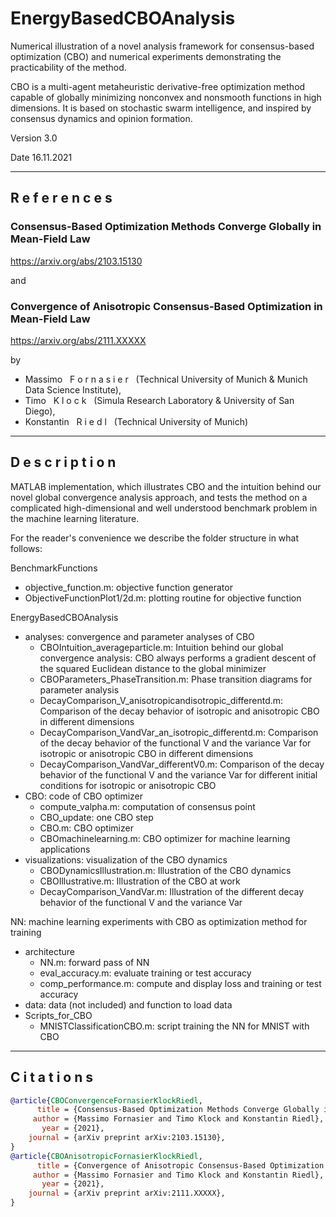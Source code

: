 # EnergyBasedCBOAnalysis
Numerical illustration of a novel analysis framework for consensus-based optimization (CBO) and numerical experiments demonstrating the practicability of the method.

CBO is a multi-agent metaheuristic derivative-free optimization method capable of globally minimizing nonconvex and nonsmooth functions in high dimensions. It is based on stochastic swarm intelligence, and inspired by consensus dynamics and opinion formation.

Version 3.0

Date 16.11.2021

------

## R e f e r e n c e s

### Consensus-Based Optimization Methods Converge Globally in Mean-Field Law

https://arxiv.org/abs/2103.15130

and

### Convergence of Anisotropic Consensus-Based Optimization in Mean-Field Law

https://arxiv.org/abs/2111.XXXXX

by

- Massimo &nbsp; F o r n a s i e r &nbsp; (Technical University of Munich & Munich Data Science Institute), 
- Timo &nbsp; K l o c k &nbsp; (Simula Research Laboratory & University of San Diego),
- Konstantin &nbsp; R i e d l &nbsp; (Technical University of Munich)

------

## D e s c r i p t i o n

MATLAB implementation, which illustrates CBO and the intuition behind our novel global convergence analysis approach, and tests the method on a complicated high-dimensional and well understood benchmark problem in the machine learning literature.

For the reader's convenience we describe the folder structure in what follows:

BenchmarkFunctions
* objective_function.m: objective function generator
* ObjectiveFunctionPlot1/2d.m: plotting routine for objective function

EnergyBasedCBOAnalysis
* analyses: convergence and parameter analyses of CBO
    * CBOIntuition_averageparticle.m: Intuition behind our global convergence analysis: CBO always performs a gradient descent of the squared Euclidean distance to the global minimizer
    * CBOParameters_PhaseTransition.m: Phase transition diagrams for parameter analysis
    * DecayComparison_V_anisotropicandisotropic_differentd.m: Comparison of the decay behavior of isotropic and anisotropic CBO in different dimensions
    * DecayComparison_VandVar_an_isotropic_differentd.m: Comparison of the decay behavior of the functional V and the variance Var for isotropic or anisotropic CBO  in different dimensions
    * DecayComparison_VandVar_differentV0.m: Comparison of the decay behavior of the functional V and the variance Var for different initial conditions for isotropic or anisotropic CBO
* CBO: code of CBO optimizer
    * compute_valpha.m: computation of consensus point
    * CBO_update: one CBO step
    * CBO.m: CBO optimizer
    * CBOmachinelearning.m: CBO optimizer for machine learning applications
* visualizations: visualization of the CBO dynamics
    * CBODynamicsIllustration.m: Illustration of the CBO dynamics
    * CBOIllustrative.m: Illustration of the CBO at work
    * DecayComparison_VandVar.m: Illustration of the different decay behavior of the functional V and the variance Var

NN: machine learning experiments with CBO as optimization method for training
* architecture
    * NN.m: forward pass of NN
    * eval_accuracy.m: evaluate training or test accuracy
    * comp_performance.m: compute and display loss and training or test accuracy
* data: data (not included) and function to load data
* Scripts_for_CBO
    * MNISTClassificationCBO.m: script training the NN for MNIST with CBO

------

## C i t a t i o n s

```bibtex
@article{CBOConvergenceFornasierKlockRiedl,
      title = {Consensus-Based Optimization Methods Converge Globally in Mean-Field Law},
     author = {Massimo Fornasier and Timo Klock and Konstantin Riedl},
       year = {2021},
    journal = {arXiv preprint arXiv:2103.15130},
}
@article{CBOAnisotropicFornasierKlockRiedl,
      title = {Convergence of Anisotropic Consensus-Based Optimization in Mean-Field Law},
     author = {Massimo Fornasier and Timo Klock and Konstantin Riedl},
       year = {2021},
    journal = {arXiv preprint arXiv:2111.XXXXX},
}
```
